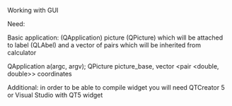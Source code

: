 Working with GUI

Need:

Basic application: (QApplication)
picture (QPicture) which will be attached to label (QLAbel) 
and a vector of pairs which will be inherited from calculator



QApplication a(argc, argv);
QPicture picture_base, vector <pair <double, double>> coordinates



Additional:
in order to be able to compile widget you will need QTCreator 5 or Visual Studio with QT5 widget